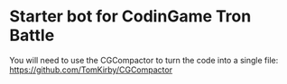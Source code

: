 # Starter bot for CodinGame Tron Battle

You will need to use the CGCompactor to turn the code into a single file: https://github.com/TomKirby/CGCompactor

